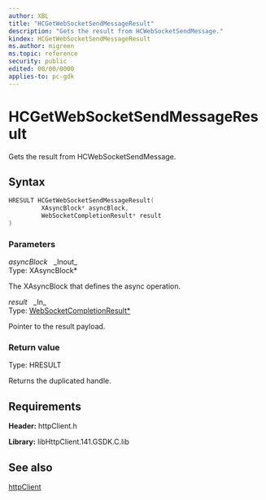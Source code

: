 ```yaml
---
author: XBL
title: "HCGetWebSocketSendMessageResult"
description: "Gets the result from HCWebSocketSendMessage."
kindex: HCGetWebSocketSendMessageResult
ms.author: migreen
ms.topic: reference
security: public
edited: 00/00/0000
applies-to: pc-gdk
---
```


# HCGetWebSocketSendMessageResult  

Gets the result from HCWebSocketSendMessage.  

## Syntax  
  
```cpp
HRESULT HCGetWebSocketSendMessageResult(  
         XAsyncBlock* asyncBlock,  
         WebSocketCompletionResult* result  
)  
```  
  
### Parameters  
  
*asyncBlock* &nbsp;&nbsp;\_Inout\_  
Type: XAsyncBlock*  
  
The XAsyncBlock that defines the async operation.  
  
*result* &nbsp;&nbsp;\_In\_  
Type: [WebSocketCompletionResult*](../structs/websocketcompletionresult.md)  
  
Pointer to the result payload.  
  
  
### Return value  
Type: HRESULT
  
Returns the duplicated handle.
  
## Requirements  
  
**Header:** httpClient.h
  
**Library:** libHttpClient.141.GSDK.C.lib
  
## See also  
[httpClient](../httpclient_members.md)  
  
  
